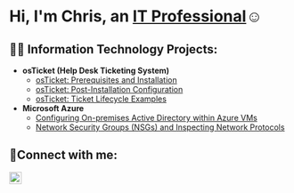 <h1>Hi, I'm Chris, an <a href="https://linkedin.com/in/christopher-mcclendon-ii-7a4a76289">IT Professional</a>☺</h1>

<h2>👨‍💻 Information Technology Projects:</h2>

- <b>osTicket (Help Desk Ticketing System)</b>
  - [osTicket: Prerequisites and Installation](https://github.com/Chrismcclendon0/osticket-prereqs)
  - [osTicket: Post-Installation Configuration](https://github.com/Chrismcclendon0/post-install-config)
  - [osTicket: Ticket Lifecycle Examples](https://github.com/Chrismcclendon0/ticket-lifecycle)
- <b>Microsoft Azure</b>
  - [Configuring On-premises Active Directory within Azure VMs](https://github.com/Chrismcclendon0/configure-ad)
  - [Network Security Groups (NSGs) and Inspecting Network Protocols](https://github.com/Chrismcclendon0/azure-network-protocols)

<h2>🤳Connect with me:</h2>

 [<img align="left" alt="christopher-mcclendon-ii-7a4a76289/ | LinkedIn" width="22px" src="https://cdn.jsdelivr.net/npm/simple-icons@v3/icons/linkedin.svg" />][linkedin]

[linkedin]: https://linkedin.com/in/christopher-mcclendon-ii-7a4a76289/
